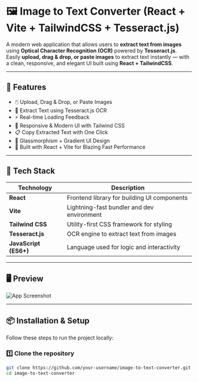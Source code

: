# 🖼️ Image to Text Converter (React + Vite + TailwindCSS + Tesseract.js)

A modern web application that allows users to **extract text from images** using **Optical Character Recognition (OCR)** powered by **Tesseract.js**.  
Easily **upload, drag & drop, or paste images** to extract text instantly — with a clean, responsive, and elegant UI built using **React + TailwindCSS**.

---

## 🚀 Features

- 🖱️ Upload, Drag & Drop, or Paste Images  
- 🧠 Extract Text using Tesseract.js OCR  
- ⚡ Real-time Loading Feedback  
- 🎨 Responsive & Modern UI with Tailwind CSS  
- 📋 Copy Extracted Text with One Click  
- 💎 Glassmorphism + Gradient UI Design  
- 🧩 Built with React + Vite for Blazing Fast Performance  

---

## 🧩 Tech Stack

| Technology | Description |
|-------------|-------------|
| **React** | Frontend library for building UI components |
| **Vite** | Lightning-fast bundler and dev environment |
| **Tailwind CSS** | Utility-first CSS framework for styling |
| **Tesseract.js** | OCR engine to extract text from images |
| **JavaScript (ES6+)** | Language used for logic and interactivity |

---

## 🖥️ Preview

![App Screenshot](https://via.placeholder.com/1000x500?text=Image+to+Text+App+Preview)

---

## 📦 Installation & Setup

Follow these steps to run the project locally:

### 1️⃣ Clone the repository
```bash
git clone https://github.com/your-username/image-to-text-converter.git
cd image-to-text-converter
